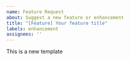 ```yaml
---
name: Feature Request
about: Suggest a new feature or enhancement
title: "[Feature] Your feature title"
labels: enhancement
assignees: ''
---
```


This is a new template